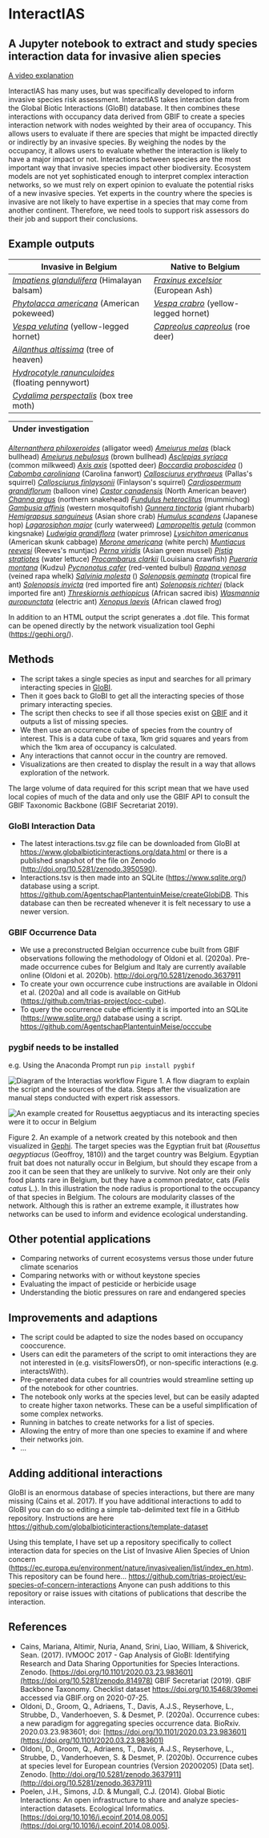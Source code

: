 # InteractIAS
## A Jupyter notebook to extract and study species interaction data for invasive alien species

[A video explanation](https://youtu.be/LXlilo2B19I)

InteractIAS has many uses, but was specifically developed to inform invasive species risk assessment. InteractIAS takes interaction data from the Global Biotic Interactions (GloBI) database. It then combines these interactions with occupancy data derived from GBIF to create a species interaction network with nodes weighted by their area of occupancy. This allows users to evaluate if there are species that might be impacted directly or indirectly by an invasive species. By weighing the nodes by the occupancy, it allows users to evaluate whether the interaction is likely to have a major impact or not.
Interactions between species are the most important way that invasive species impact other biodiversity. Ecosystem models are not yet sophisticated enough to interpret complex interaction networks, so we must rely on expert opinion to evaluate the potential risks of a new invasive species. Yet experts in the country where the species is invasive are not likely to have expertise in a species that may come from another continent. Therefore, we need tools to support risk assessors do their job and support their conclusions.

## Example outputs
Invasive in Belgium | Native to Belgium
------------ | -------------
*[Impatiens glandulifera](https://agentschapplantentuinmeise.github.io/interactias/docs/Impatiens%20glanduliferaBelgium.html)* (Himalayan balsam) | *[Fraxinus excelsior](https://agentschapplantentuinmeise.github.io/interactias/docs/Fraxinus%20excelsiorBelgium.html)* (European Ash)
*[Phytolacca americana](https://agentschapplantentuinmeise.github.io/interactias/docs/Phytolacca%20americanaBelgium.html)* (American pokeweed) | *[Vespa crabro](https://agentschapplantentuinmeise.github.io/interactias/docs/Vespa%20crabroBelgium.html)* (yellow-legged hornet) |
*[Vespa velutina](https://agentschapplantentuinmeise.github.io/interactias/docs/Vespa%20velutinaBelgium.html)* (yellow-legged hornet)  | *[Capreolus capreolus](https://agentschapplantentuinmeise.github.io/interactias/docs/Capreolus%20capreolusBelgium.html)* (roe deer)
*[Ailanthus altissima](https://agentschapplantentuinmeise.github.io/interactias/docs/Ailanthus%20altissimaBelgium.html)* (tree of heaven) |
*[Hydrocotyle ranunculoides](https://agentschapplantentuinmeise.github.io/interactias/docs/Hydrocotyle%20ranunculoidesBelgium.html)* (floating pennywort) |
*[Cydalima perspectalis](https://agentschapplantentuinmeise.github.io/interactias/docs/Cydalima%20perspectalisBelgium.html)* (box tree moth) |


| Under investigation |
| ------------- |
*[Alternanthera philoxeroides](https://agentschapplantentuinmeise.github.io/interactias/docs/Alternanthera%20philoxeroidesBelgium.html)* (alligator weed)
*[Ameiurus melas](https://agentschapplantentuinmeise.github.io/interactias/docs/Ameiurus%20melasBelgium.html)* (black bullhead)
*[Ameiurus nebulosus](https://agentschapplantentuinmeise.github.io/interactias/docs/Ameiurus%20nebulosusBelgium.html)* (brown bullhead)
*[Asclepias syriaca](https://agentschapplantentuinmeise.github.io/interactias/docs/AAsclepias%20syriacaBelgium.html)* (common milkweed)
*[Axis axis](https://agentschapplantentuinmeise.github.io/interactias/docs/Axis%20axisBelgium.html)* (spotted deer)
*[Boccardia proboscidea](https://agentschapplantentuinmeise.github.io/interactias/docs/Boccardia%20proboscideaBelgium.html)* ()
*[Cabomba caroliniana](https://agentschapplantentuinmeise.github.io/interactias/docs/Cabomba%20carolinianaBelgium.html)* (Carolina fanwort)
*[Callosciurus erythraeus](https://agentschapplantentuinmeise.github.io/interactias/docs/Callosciurus%20erythraeusBelgium.html)* (Pallas's squirrel)
*[Callosciurus finlaysonii](https://agentschapplantentuinmeise.github.io/interactias/docs/Callosciurus%20finlaysoniiBelgium.html)* (Finlayson's squirrel)
*[Cardiospermum grandiflorum](https://agentschapplantentuinmeise.github.io/interactias/docs/Cardiospermum%20grandiflorumBelgium.html)* (balloon vine)
*[Castor canadensis](https://agentschapplantentuinmeise.github.io/interactias/docs/Castor%20canadensisBelgium.html)* (North American beaver)
*[Channa argus](https://agentschapplantentuinmeise.github.io/interactias/docs/Channa%20argusBelgium.html)* (northern snakehead)
*[Fundulus heteroclitus](https://agentschapplantentuinmeise.github.io/interactias/docs/Fundulus%20heteroclitusBelgium.html)* (mummichog)
*[Gambusia affinis](https://agentschapplantentuinmeise.github.io/interactias/docs/Gambusia%20affinisBelgium.html)* (western mosquitofish)
*[Gunnera tinctoria](https://agentschapplantentuinmeise.github.io/interactias/docs/Gunnera%20tinctoriaBelgium.html)* (giant rhubarb)
*[Hemigrapsus sanguineus](https://agentschapplantentuinmeise.github.io/interactias/docs/Hemigrapsus%20sanguineusBelgium.html)* (Asian shore crab)
*[Humulus scandens](https://agentschapplantentuinmeise.github.io/interactias/docs/Humulus%20scandensBelgium.html)* (Japanese hop)
*[Lagarosiphon major](https://agentschapplantentuinmeise.github.io/interactias/docs/Lagarosiphon%20majorBelgium.html)* (curly waterweed)
*[Lampropeltis getula](https://agentschapplantentuinmeise.github.io/interactias/docs/Lampropeltis%20getulaBelgium.html)* (common kingsnake)
*[Ludwigia grandiflora](https://agentschapplantentuinmeise.github.io/interactias/docs/Ludwigia%20grandifloraBelgium.html)* (water primrose)
*[Lysichiton americanus](https://agentschapplantentuinmeise.github.io/interactias/docs/Lysichiton%20americanusBelgium.html)* (American skunk cabbage)
*[Morone americana](https://agentschapplantentuinmeise.github.io/interactias/docs/Morone%20americanaBelgium.html)* (white perch)
*[Muntiacus reevesi](https://agentschapplantentuinmeise.github.io/interactias/docs/Muntiacus%20reevesiBelgium.html)* (Reeves's muntjac)
*[Perna viridis](https://agentschapplantentuinmeise.github.io/interactias/docs/Perna%20viridisBelgium.html)* (Asian green mussel)
*[Pistia stratiotes](https://agentschapplantentuinmeise.github.io/interactias/docs/Pistia%20stratiotesBelgium.html)* (water lettuce)
*[Procambarus clarkii](https://agentschapplantentuinmeise.github.io/interactias/docs/Procambarus%20clarkiiBelgium.html)* (Louisiana crawfish)
*[Pueraria montana](https://agentschapplantentuinmeise.github.io/interactias/docs/Pueraria%20montanaBelgium.html)* (Kudzu)
*[Pycnonotus cafer](https://agentschapplantentuinmeise.github.io/interactias/docs/Pycnonotus%20caferBelgium.html)* (red-vented bulbul)
*[Rapana venosa](https://agentschapplantentuinmeise.github.io/interactias/docs/Rapana%20venosaBelgium.html)* (veined rapa whelk)
*[Salvinia molesta](https://agentschapplantentuinmeise.github.io/interactias/docs/Salvinia%20molestaBelgium.html)* ()
*[Solenopsis geminata](https://agentschapplantentuinmeise.github.io/interactias/docs/Solenopsis%20geminataBelgium.html)* (tropical fire ant)
*[Solenopsis invicta](https://agentschapplantentuinmeise.github.io/interactias/docs/Solenopsis%20invictaBelgium.html)* (red imported fire ant)
*[Solenopsis richteri](https://agentschapplantentuinmeise.github.io/interactias/docs/Solenopsis%20richteriBelgium.html)* (black imported fire ant)
*[Threskiornis aethiopicus](https://agentschapplantentuinmeise.github.io/interactias/docs/Threskiornis%20aethiopicusBelgium.html)* (African sacred ibis)
*[Wasmannia auropunctata](https://agentschapplantentuinmeise.github.io/interactias/docs/Wasmannia%20auropunctataBelgium.html)* (electric ant) 
*[Xenopus laevis](https://agentschapplantentuinmeise.github.io/interactias/docs/Xenopus%20laevisBelgium.html)* (African clawed frog)


In addition to an HTML output the script generates a .dot file. This format can be opened directly by the network visualization tool Gephi (https://gephi.org/).

## Methods
* The script takes a single species as input and searches for all primary interacting species in [GloBI](https://www.globalbioticinteractions.org/).
* Then it goes back to GloBI to get all the interacting species of those primary interacting species.
* The script then checks to see if all those species exist on [GBIF](https://www.gbif.org/) and it outputs a list of missing species.
* We then use an occurrence cube of species from the country of interest. This is a data cube of taxa, 1km grid squares and years from which the 1km area of occupancy is calculated.
* Any interactions that cannot occur in the country are removed.
* Visualizations are then created to display the result in a way that allows exploration of the network.

The large volume of data required for this script mean that we have used local copies of much of the data and only use the GBIF API to consult the GBIF Taxonomic Backbone (GBIF Secretariat 2019).

### GloBI Interaction Data
* The latest interactions.tsv.gz file can be downloaded from GloBI at https://www.globalbioticinteractions.org/data.html or there is a published snapshot of the file on Zenodo (http://doi.org/10.5281/zenodo.3950590).
* Interactions.tsv is then made into an SQLite (https://www.sqlite.org/) database using a script. https://github.com/AgentschapPlantentuinMeise/createGlobiDB. This database can then be recreated whenever it is felt necessary to use a newer version.

### GBIF Occurrence Data
* We use a preconstructed Belgian occurrence cube built from GBIF observations following the methodology of Oldoni et al. (2020a). Pre-made occurrence cubes for Belgium and Italy are currently available online (Oldoni et al. 2020b). http://doi.org/10.5281/zenodo.3637911
* To create your own occurrence cube instructions are available in Oldoni et al. (2020a) and all code is available on GitHub (https://github.com/trias-project/occ-cube).
* To query the occurrence cube efficiently it is imported into an SQLite (https://www.sqlite.org/) database using a script. https://github.com/AgentschapPlantentuinMeise/occcube

### pygbif needs to be installed

e.g. Using the Anaconda Prompt run `pip install pygbif`

![Diagram of the Interactias workflow](./images/interactias.png)
Figure 1. A flow diagram to explain the script and the sources of the data. Steps after the visualization are manual steps conducted with expert risk assessors.

![An example created for *Rousettus aegyptiacus* and its interacting species were it to occur in Belgium](./images/Rousettusaegyptiacus.png)

Figure 2. An example of a network created by this notebook and then visualized in [Gephi](https://gephi.org/). The target species was the Egyptian fruit bat (*Rousettus aegyptiacus* (Geoffroy, 1810)) and the target country was Belgium. Egyptian fruit bat does not naturally occur in Belgium, but should they escape from a zoo it can be seen that they are unlikely to survive. Not only are their only food plants rare in Belgium, but they have a common predator, cats (*Felis catus* L.). In this illustration the node radius is proportional to the occupancy of that species in Belgium. The colours are modularity classes of the network. Although this is rather an extreme example, it illustrates how networks can be used to inform and evidence ecological understanding.

## Other potential applications
* Comparing networks of current ecosystems versus those under future climate scenarios
* Comparing networks with or without keystone species
* Evaluating the impact of pesticide or herbicide usage
* Understanding the biotic pressures on rare and endangered species

## Improvements and adaptions
* The script could be adapted to size the nodes based on occupancy cooccurence.
* Users can edit the parameters of the script to omit interactions they are not interested in (e.g. visitsFlowersOf), or non-specific interactions (e.g. interactsWith).
* Pre-generated data cubes for all countries would streamline setting up of the notebook for other countries.
* The notebook only works at the species level, but can be easily adapted to create higher taxon networks. These can be a useful simplification of some complex networks.
* Running in batches to create networks for a list of species.
* Allowing the entry of more than one species to examine if and where their networks join.
* ...

## Adding additional interactions
GloBI is an enormous database of species interactions, but there are many missing (Cains et al. 2017). If you have additional interactions to add to GloBI you can do so editing a simple tab-delimited text file in a GitHub repository. Instructions are here https://github.com/globalbioticinteractions/template-dataset

Using this template, I have set up a repository specifically to collect interaction data for species on the List of Invasive Alien Species of Union concern (https://ec.europa.eu/environment/nature/invasivealien/list/index_en.htm).
This repository can be found here... https://github.com/trias-project/eu-species-of-concern-interactions
Anyone can push additions to this repository or raise issues with citations of publications that describe the interaction.


## References
* Cains, Mariana, Altimir, Nuria, Anand, Srini, Liao, William, & Shiverick, Sean. (2017). IVMOOC 2017 - Gap Analysis of GloBI: Identifying Research and Data Sharing Opportunities for Species Interactions. Zenodo. [https://doi.org/10.1101/2020.03.23.983601](https://doi.org/10.5281/zenodo.814978)
GBIF Secretariat (2019). GBIF Backbone Taxonomy. Checklist dataset https://doi.org/10.15468/39omei accessed via GBIF.org on 2020-07-25.
* Oldoni, D., Groom, Q., Adriaens, T., Davis, A.J.S., Reyserhove, L., Strubbe, D., Vanderhoeven, S. & Desmet, P. (2020a). Occurrence cubes: a new paradigm for aggregating species occurrence data. BioRxiv. 2020.03.23.983601; doi: [https://doi.org/10.1101/2020.03.23.983601](https://doi.org/10.1101/2020.03.23.983601)
* Oldoni, D., Groom, Q., Adriaens, T., Davis, A.J.S., Reyserhove, L., Strubbe, D., Vanderhoeven, S. & Desmet, P. (2020b). Occurrence cubes at species level for European countries (Version 20200205) [Data set]. Zenodo. [http://doi.org/10.5281/zenodo.3637911](http://doi.org/10.5281/zenodo.3637911)
* Poelen, J.H., Simons, J.D. & Mungall, C.J. (2014). Global Biotic Interactions: An open infrastructure to share and analyze species-interaction datasets. Ecological Informatics. [https://doi.org/10.1016/j.ecoinf.2014.08.005](https://doi.org/10.1016/j.ecoinf.2014.08.005).

